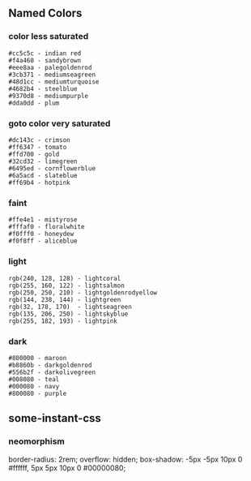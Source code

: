 ## Named Colors
### color less saturated
```
#cc5c5c - indian red
#f4a460 - sandybrown
#eee8aa - palegoldenrod
#3cb371 - mediumseagreen
#48d1cc - mediumturquoise
#4682b4 - steelblue
#9370d8 - mediumpurple
#dda0dd - plum
```
### goto color very saturated
```
#dc143c - crimson
#ff6347 - tomato
#ffd700 - gold
#32cd32 - limegreen
#6495ed - cornflowerblue
#6a5acd - slateblue
#ff69b4 - hotpink
```
### faint
```
#ffe4e1 - mistyrose
#fffaf0 - floralwhite
#f0fff0 - honeydew
#f0f8ff - aliceblue
```
### light
```
rgb(240, 128, 128) - lightcoral
rgb(255, 160, 122) - lightsalmon
rgb(250, 250, 210) - lightgoldenrodyellow
rgb(144, 238, 144) - lightgreen
rgb(32, 178, 170)  - lightseagreen
rgb(135, 206, 250) - lightskyblue
rgb(255, 182, 193) - lightpink
```
### dark
```
#800000 - maroon
#b8860b - darkgoldenrod
#556b2f - darkolivegreen
#008080 - teal
#000080 - navy
#800080 - purple
```

## some-instant-css
### neomorphism
border-radius: 2rem;
overflow: hidden;
box-shadow: -5px -5px 10px 0 #ffffff,
    5px 5px 10px 0 #00000080;
